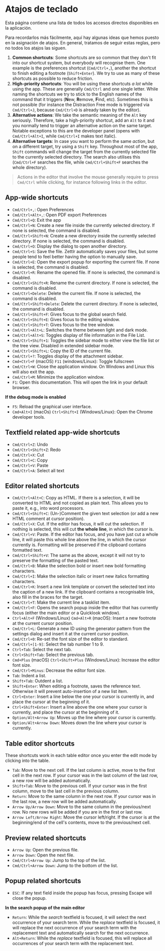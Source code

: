 # Atajos de teclado

Esta página contiene una lista de todos los accesos directos disponibles en la aplicación.

Para recordarlos más fácilmente, aquí hay algunas ideas que hemos puesto en la asignación de atajos. En general, tratamos de seguir estas reglas, pero no todos los atajos las siguen.

1. **Common shortcuts**: Some shortcuts are so common that they don't fit into our shortcut system, but everybody will recognise them. One example is the preferences shortcut (`Cmd/Ctrl+,`), another the shortcut to finish editing a footnote (`Shift+Enter`). We try to use as many of these shortcuts as possible to reduce friction.
2. **High-priority shortcuts**: You will be using these shortcuts _a lot_ while using the app. These are generally `Cmd/Ctrl` and one single letter. While naming the shortcuts we try to stick to the English names of the command that it triggers (**N**ew, **R**emove, **F**ind, etc). Sometimes this is not possible (for instance the Distraction Free mode is triggered via `Cmd/Ctrl+J`, because `Cmd/Ctrl+D` is already taken by the editor).
3. **Alternative actions**: We take the semantic meaning of the `Alt` key seriously. Therefore, take a high-priority shortcut, add an `Alt` to it and you normally tend to trigger an alternative action on the same target. Notable exceptions to this are the developer panel (opens with `Cmd/Ctrl+Alt+I`, while `Cmd/Ctrl+I` makes text italic).
4. **Alternative targets**: In case you want to perform the same _action_, but on a different target, try using a `Shift` key. Throughout most of the app, `Shift` commands will change the target from the currently selected file to the currently selected directory. The search also utilises this (`Cmd/Ctrl+F` searches the file, while `Cmd/Ctrl+Shift+F` searches the whole directory).

> Actions in the editor that involve the mouse generally require to press `Cmd/Ctrl` while clicking, for instance following links in the editor.

## App-wide shortcuts

* `Cmd/Ctrl+,`: Open Preferences
* `Cmd/Ctrl+Alt+,`: Open PDF export Preferences
* `Cmd/Ctrl+Q`: Exit the app
* `Cmd/Ctrl+N`: Create a new file inside the currently selected directory. If none is selected, the command is disabled.
* `Cmd/Ctrl+Shift+N`: Create a new directory inside the currently selected directory. If none is selected, the command is disabled.
* `Cmd/Ctrl+O`: Display the dialog to open another directory.
* `Cmd/Ctrl+S`: Save the file. Zettlr automatically saves your files, but some people tend to feel better having the option to manually save.
* `Cmd/Ctrl+E`: Open the export popup for exporting the current file. If none is selected, the command is disabled.
* `Cmd/Ctrl+R`: Rename the opened file. If none is selected, the command is disabled.
* `Cmd/Ctrl+Shift+R`: Rename the current directory. If none is selected, the command is disabled.
* `Cmd/Ctrl+Delete`: Delete the current file. If none is selected, the command is disabled.
* `Cmd/Ctrl+Shift+Delete`: Delete the current directory. If none is selected, the command is disabled.
* `Cmd/Ctrl+Shift+F`: Gives focus to the global search field.
* `Cmd/Ctrl+Shift+E`: Gives focus to the editing window.
* `Cmd/Ctrl+Shift+T`: Gives focus to the tree window.
* `Cmd/Ctrl+Alt+L`: Switches the theme between light and dark mode.
* `Cmd/Ctrl+Alt+S`: Toggles display of file information in the File List.
* `Cmd/Ctrl+Shift+1`: Toggles the sidebar mode to either view the file list or the tree view. Disabled in extended sidebar mode.
* `Cmd/Ctrl+Shift+L`: Copy the ID of the current file.
* `Cmd/Ctrl+?`: Toggles display of the attachment sidebar.
* `Cmd+Ctrl+F` (macOS) `F11` (windows/Linux): Toggle fullscreen
* `Cmd/Ctrl+W`: Close the application window. On Windows and Linux this will also exit the app.
* `Cmd/Ctrl+M`: Minimize the application window.
* `F1`: Open this documentation. This will open the link in your default browser.

**If the debug mode is enabled**

* `F5`: Reload the graphical user interface.
* `Cmd+Alt+I` (macOs) `Ctrl+Shift+I` (Windows/Linux): Open the Chrome developer tools.

## Textfield related app-wide shortcuts

* `Cmd/Ctrl+Z`: Undo
* `Cmd/Ctrl+Shift+Z`: Redo
* `Cmd/Ctrl+X`: Cut
* `Cmd/Ctrl+C`: Copy
* `Cmd/Ctrl+V`: Paste
* `Cmd/Ctrl+A`: Select all text

## Editor related shortcuts

* `Cmd/Ctrl+Alt+C`: Copy as HTML. If there is a selection, it will be converted to HTML and not copied as plain text. This allows you to paste it, e.g., into word processors.
* `Cmd/Ctrl+Shift+C`: (Un-)Comment the given text selection (or add a new HTML comment at cursor position).
* `Cmd/Ctrl+X`: Cut. If the editor has focus, it will cut the selection. If nothing is selected, this will cut **the whole line**, in which the cursor is.
* `Cmd/Ctrl+V`: Paste. If the editor has focus, and you have just cut a whole line, it will paste this whole line above the line, in which the cursor currently is. Formatting will be preserved if the clipboard contains formatted text.
* `Cmd/Ctrl+Shift+V`: The same as the above, except it will not try to preserve the formatting of the pasted text.
* `Cmd/Ctrl+B`: Make the selection bold or insert new bold formatting characters.
* `Cmd/Ctrl+I`: Make the selection italic or insert new italics formatting characters.
* `Cmd/Ctrl+K`: Insert a new link template or convert the selected text into the caption of a new link. If the clipboard contains a recognisable link, also fill in the braces for the target.
* `Cmd/Ctrl+T`: Make the current line a tasklist item.
* `Cmd/Ctrl+F`: Opens the search popup inside the editor that has currently focus (either the main editor or a Quicklook window).
* `Ctrl+Alt+F` (Windows/Linux) `Cmd+Alt+R` (macOS): Insert a new footnote at the current cursor position.
* `Cmd/Ctrl+L`: Generate a new ID using the generator pattern from the settings dialog and insert it at the current cursor position.
* `Cmd/Ctrl+0`: Re-set the font size of the editor to standard.
* `Cmd/Ctrl+[1-9]`: Select the tab number 1 to 9.
* `Ctrl+Tab`: Select the next tab.
* `Ctrl+Shift+Tab`: Select the previous tab.
* `Cmd+Plus` (macOS) `Ctrl+Shift+Plus` (Windows/Linux): Increase the editor font size.
* `Cmd/Ctrl+Minus`: Decrease the editor font size.
* `Tab`: Indent a list.
* `Shift+Tab`: Outdent a list.
* `Shift+Enter`: When editing a footnote, saves the reference text. Otherwise it will prevent auto-insertion of a new list item.
* `Ctrl+Enter`: Insert a line below the one your cursor is currently in, and place the cursor at the beginning of it.
* `Ctrl+Shift+Enter`: Insert a line above the one where your cursor is currently, and place the cursor at the beginning of it.
* `Option/Alt+Arrow Up`: Moves up the line where your cursor is currently.
* `Option/Alt+Arrow Down`: Moves down the line where your cursor is currently.

## Table editor shortcuts

These shortcuts work in each table editor once you enter the edit mode by clicking into the table.

* `Tab`: Move to the next cell. If the last column is active, move to the first cell in the next row. If your cursor was in the last column of the last row, a new row will be added automatically.
* `Shift+Tab`: Move to the previous cell. If your cursor was in the first column, move to the last cell in the previous column.
* `Return`: Move to the same column in the next row. If your cursor was in the last row, a new row will be added automatically.
* `Arrow Up/Arrow Down`: Move to the same column in the previous/next row. No new rows will be added if you are in the first or last row.
* `Arrow Left/Arrow Right`: Move the cursor left/right. If the cursor is at the beginning/end of the cell's contents, move to the previous/next cell.

## Preview related shortcuts

* `Arrow Up`: Open the previous file.
* `Arrow Down`: Open the next file.
* `Cmd/Ctrl+Arrow Up`: Jump to the top of the list.
* `Cmd/Ctrl+Arrow Down`: Jump to the bottom of the list.

## Popup related shortcuts

* `ESC`: If any text field inside the popup has focus, pressing Escape will close the popup.

**In the search popup of the main editor**

* `Return`: While the _search_ textfield is focused, it will select the next occurrence of your search term. While the _replace_ textfield is focused, it will replace the next occurrence of your search term with the replacement text and automatically search for the next occurrence.
* `Alt+Return`: While the _replace_ textfield is focused, this will replace all occurrences of your search term with the replacement text.
